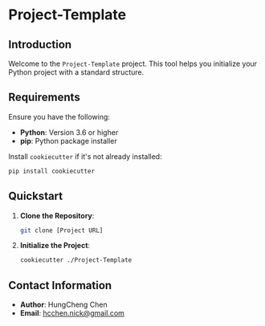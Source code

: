 # Project-Template

## Introduction
Welcome to the `Project-Template` project. This tool helps you initialize your Python project with a standard structure.

## Requirements

Ensure you have the following:

- **Python**: Version 3.6 or higher
- **pip**: Python package installer

Install `cookiecutter` if it's not already installed:

```bash
pip install cookiecutter
```

## Quickstart

1. **Clone the Repository**:
    ```sh
    git clone [Project URL]
    ```

2. **Initialize the Project**:
    ```sh
    cookiecutter ./Project-Template
    ```

## Contact Information

- **Author**: HungCheng Chen
- **Email**: [hcchen.nick@gmail.com](mailto:hcchen.nick@gmail.com)